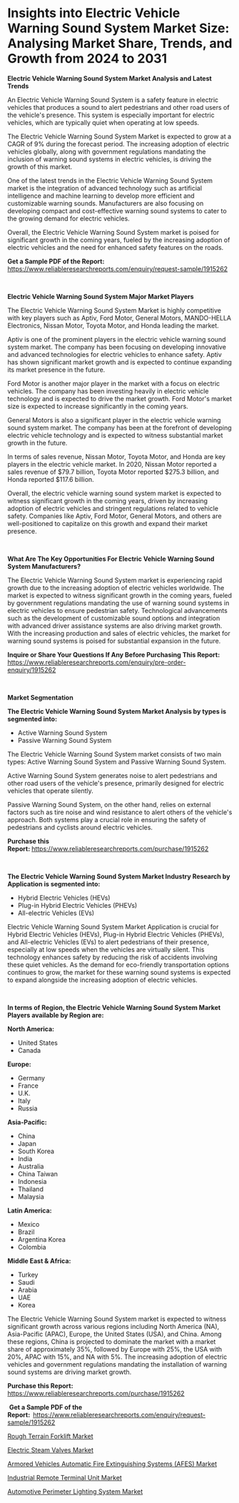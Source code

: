 <p><h1>Insights into Electric Vehicle Warning Sound System Market Size: Analysing Market Share, Trends, and Growth from 2024 to 2031</h1></p><p><strong>Electric Vehicle Warning Sound System Market Analysis and Latest Trends</strong></p>
<p><p>An Electric Vehicle Warning Sound System is a safety feature in electric vehicles that produces a sound to alert pedestrians and other road users of the vehicle's presence. This system is especially important for electric vehicles, which are typically quiet when operating at low speeds.</p><p>The Electric Vehicle Warning Sound System Market is expected to grow at a CAGR of 9% during the forecast period. The increasing adoption of electric vehicles globally, along with government regulations mandating the inclusion of warning sound systems in electric vehicles, is driving the growth of this market.</p><p>One of the latest trends in the Electric Vehicle Warning Sound System market is the integration of advanced technology such as artificial intelligence and machine learning to develop more efficient and customizable warning sounds. Manufacturers are also focusing on developing compact and cost-effective warning sound systems to cater to the growing demand for electric vehicles.</p><p>Overall, the Electric Vehicle Warning Sound System market is poised for significant growth in the coming years, fueled by the increasing adoption of electric vehicles and the need for enhanced safety features on the roads.</p></p>
<p><strong>Get a Sample PDF of the Report:&nbsp;</strong> <a href="https://www.reliableresearchreports.com/enquiry/request-sample/1915262">https://www.reliableresearchreports.com/enquiry/request-sample/1915262</a></p>
<p>&nbsp;</p>
<p><strong>Electric Vehicle Warning Sound System Major Market Players</strong></p>
<p><p>The Electric Vehicle Warning Sound System Market is highly competitive with key players such as Aptiv, Ford Motor, General Motors, MANDO-HELLA Electronics, Nissan Motor, Toyota Motor, and Honda leading the market. </p><p>Aptiv is one of the prominent players in the electric vehicle warning sound system market. The company has been focusing on developing innovative and advanced technologies for electric vehicles to enhance safety. Aptiv has shown significant market growth and is expected to continue expanding its market presence in the future.</p><p>Ford Motor is another major player in the market with a focus on electric vehicles. The company has been investing heavily in electric vehicle technology and is expected to drive the market growth. Ford Motor's market size is expected to increase significantly in the coming years.</p><p>General Motors is also a significant player in the electric vehicle warning sound system market. The company has been at the forefront of developing electric vehicle technology and is expected to witness substantial market growth in the future.</p><p>In terms of sales revenue, Nissan Motor, Toyota Motor, and Honda are key players in the electric vehicle market. In 2020, Nissan Motor reported a sales revenue of $79.7 billion, Toyota Motor reported $275.3 billion, and Honda reported $117.6 billion.</p><p>Overall, the electric vehicle warning sound system market is expected to witness significant growth in the coming years, driven by increasing adoption of electric vehicles and stringent regulations related to vehicle safety. Companies like Aptiv, Ford Motor, General Motors, and others are well-positioned to capitalize on this growth and expand their market presence.</p></p>
<p>&nbsp;</p>
<p><strong>What Are The Key Opportunities For Electric Vehicle Warning Sound System Manufacturers?</strong></p>
<p><p>The Electric Vehicle Warning Sound System market is experiencing rapid growth due to the increasing adoption of electric vehicles worldwide. The market is expected to witness significant growth in the coming years, fueled by government regulations mandating the use of warning sound systems in electric vehicles to ensure pedestrian safety. Technological advancements such as the development of customizable sound options and integration with advanced driver assistance systems are also driving market growth. With the increasing production and sales of electric vehicles, the market for warning sound systems is poised for substantial expansion in the future.</p></p>
<p><strong>Inquire or Share Your Questions If Any Before Purchasing This Report:</strong> <a href="https://www.reliableresearchreports.com/enquiry/pre-order-enquiry/1915262">https://www.reliableresearchreports.com/enquiry/pre-order-enquiry/1915262</a></p>
<p>&nbsp;</p>
<p><strong>Market Segmentation</strong></p>
<p><strong>The Electric Vehicle Warning Sound System Market Analysis by types is segmented into:</strong></p>
<p><ul><li>Active Warning Sound System</li><li>Passive Warning Sound System</li></ul></p>
<p><p>The Electric Vehicle Warning Sound System market consists of two main types: Active Warning Sound System and Passive Warning Sound System. </p><p>Active Warning Sound System generates noise to alert pedestrians and other road users of the vehicle's presence, primarily designed for electric vehicles that operate silently. </p><p>Passive Warning Sound System, on the other hand, relies on external factors such as tire noise and wind resistance to alert others of the vehicle's approach. Both systems play a crucial role in ensuring the safety of pedestrians and cyclists around electric vehicles.</p></p>
<p><strong>Purchase this Report:&nbsp;</strong><a href="https://www.reliableresearchreports.com/purchase/1915262">https://www.reliableresearchreports.com/purchase/1915262</a></p>
<p>&nbsp;</p>
<p><strong>The Electric Vehicle Warning Sound System Market Industry Research by Application is segmented into:</strong></p>
<p><ul><li>Hybrid Electric Vehicles (HEVs)</li><li>Plug-in Hybrid Electric Vehicles (PHEVs)</li><li>All-electric Vehicles (EVs)</li></ul></p>
<p><p>Electric Vehicle Warning Sound System Market Application is crucial for Hybrid Electric Vehicles (HEVs), Plug-in Hybrid Electric Vehicles (PHEVs), and All-electric Vehicles (EVs) to alert pedestrians of their presence, especially at low speeds when the vehicles are virtually silent. This technology enhances safety by reducing the risk of accidents involving these quiet vehicles. As the demand for eco-friendly transportation options continues to grow, the market for these warning sound systems is expected to expand alongside the increasing adoption of electric vehicles.</p></p>
<p>&nbsp;</p>
<p><strong>In terms of Region, the Electric Vehicle Warning Sound System Market Players available by Region are:</strong></p>
<p>
    <p> <strong> North America: </strong>
        <ul>
            <li>United States</li>
            <li>Canada</li>
        </ul>
        </p> 
    <p> <strong> Europe: </strong>
        <ul>
            <li>Germany</li>
            <li>France</li>
            <li>U.K.</li>
            <li>Italy</li>
            <li>Russia</li>
        </ul>
        </p> 
    <p> <strong> Asia-Pacific: </strong>
        <ul>
            <li>China</li>
            <li>Japan</li>
            <li>South Korea</li>
            <li>India</li>
            <li>Australia</li>
            <li>China Taiwan</li>
            <li>Indonesia</li>
            <li>Thailand</li>
            <li>Malaysia</li>
        </ul>
        </p> 
    <p> <strong> Latin America: </strong>
        <ul>
            <li>Mexico</li>
            <li>Brazil</li>
            <li>Argentina Korea</li>
            <li>Colombia</li>
        </ul>
        </p> 
    <p> <strong> Middle East & Africa: </strong>
        <ul>
            <li>Turkey</li>
            <li>Saudi</li>
            <li>Arabia</li>
            <li>UAE</li>
            <li>Korea</li>
        </ul>
    </p>
    </p>
<p><p>The Electric Vehicle Warning Sound System market is expected to witness significant growth across various regions including North America (NA), Asia-Pacific (APAC), Europe, the United States (USA), and China. Among these regions, China is projected to dominate the market with a market share of approximately 35%, followed by Europe with 25%, the USA with 20%, APAC with 15%, and NA with 5%. The increasing adoption of electric vehicles and government regulations mandating the installation of warning sound systems are driving market growth.</p></p>
<p><strong>Purchase this Report: </strong><a href="https://www.reliableresearchreports.com/purchase/1915262">https://www.reliableresearchreports.com/purchase/1915262</a></p>
<p>&nbsp;<strong>Get a Sample PDF of the Report:&nbsp;&nbsp;</strong><a href="https://www.reliableresearchreports.com/enquiry/request-sample/1915262">https://www.reliableresearchreports.com/enquiry/request-sample/1915262</a></p>
<p><strong></strong></p>
<p><p><a href="https://github.com/josesg55/Market-Research-Report-List-1/blob/main/rough-terrain-forklift-market.md">Rough Terrain Forklift Market</a></p><p><a href="https://issuu.com/reportprime-2/docs/electric-steam-valves-market-size-2030.pptx">Electric Steam Valves Market</a></p><p><a href="https://cedar-agate-3da.notion.site/Armored-Vehicles-Automatic-Fire-Extinguishing-Systems-AFES-Market-Size-and-Growth-Market-Segmenta-326fc6df76734a848dadf1f63e625b97">Armored Vehicles Automatic Fire Extinguishing Systems (AFES) Market</a></p><p><a href="https://issuu.com/reportprime-2/docs/industrial-remote-terminal-unit-market-size-2030.p">Industrial Remote Terminal Unit Market</a></p><p><a href="https://github.com/mancsybtousav/Market-Research-Report-List-1/blob/main/automotive-perimeter-lighting-system-market.md">Automotive Perimeter Lighting System Market</a></p></p>